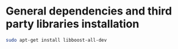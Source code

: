 # General dependencies and third party libraries installation

~~~bash
sudo apt-get install libboost-all-dev
~~~

